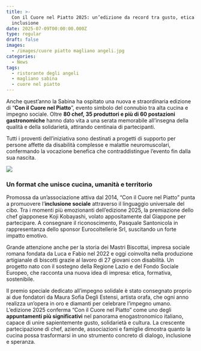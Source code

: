 ```yaml
---
title: >-
  Con il Cuore nel Piatto 2025: un’edizione da record tra gusto, etica e
  inclusione
date: 2025-07-09T00:00:00.000Z
type: regular
draft: false
images:
  - /images/cuore piatto magliano angeli.jpg
categories:
  - News
tags:
  - ristorante degli angeli
  - magliano sabina
  - cuore nel piatto
---
```


Anche quest’anno la Sabina ha ospitato una nuova e straordinaria edizione di “**Con il Cuore nel Piatto**”, evento simbolo del connubio tra alta cucina e impegno sociale. Oltre **80 chef, 35 produttori e più di 60 postazioni gastronomiche** hanno dato vita a una serata memorabile all’insegna della qualità e della solidarietà, attirando centinaia di partecipanti.

Tutti i proventi dell’iniziativa sono destinati a progetti di supporto per persone affette da disabilità complesse e malattie neuromuscolari, confermando la vocazione benefica che contraddistingue l’evento fin dalla sua nascita.

![](/images/515432897_17869474269397362_6357248832456999596_n.jpg)

### Un format che unisce cucina, umanità e territorio

Promossa da un’associazione attiva dal 2014, “Con il Cuore nel Piatto” punta a promuovere l’**inclusione sociale** attraverso il linguaggio universale del cibo. Tra i momenti più emozionanti dell’edizione 2025, la premiazione dello chef giapponese Koji Kobayashi, volato appositamente dal Giappone per partecipare. A consegnare il riconoscimento, Pasquale Santonicola in rappresentanza dello sponsor Eurocoltellerie Srl, suscitando un forte impatto emotivo.

Grande attenzione anche per la storia dei Mastri Biscottai, impresa sociale romana fondata da Luca e Fabio nel 2022 e oggi coinvolta nella produzione artigianale di biscotti grazie al lavoro di 27 giovani con disabilità. Un progetto nato con il sostegno della Regione Lazio e del Fondo Sociale Europeo, che racconta una nuova idea di impresa: etica, formativa, sostenibile.

Il premio speciale dedicato all’impegno solidale è stato consegnato proprio ai due fondatori da Maura Sofia Degli Estensi, artista orafa, che ogni anno realizza un’opera in oro e diamanti per celebrare l’impegno umano. L’edizione 2025 conferma “Con il Cuore nel Piatto” come uno degli **appuntamenti più significativi** nel panorama enogastronomico italiano, capace di unire sapientemente gusto, solidarietà e cultura. La crescente partecipazione di chef, aziende, associazioni e famiglie dimostra quanto la cucina possa trasformarsi in uno strumento concreto di dialogo, inclusione e speranza.
